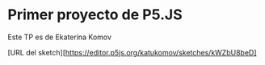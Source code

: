 # Primer proyecto de P5.JS

Este TP es de Ekaterina Komov

[URL del sketch][https://editor.p5js.org/katukomov/sketches/kWZbU8beD]

